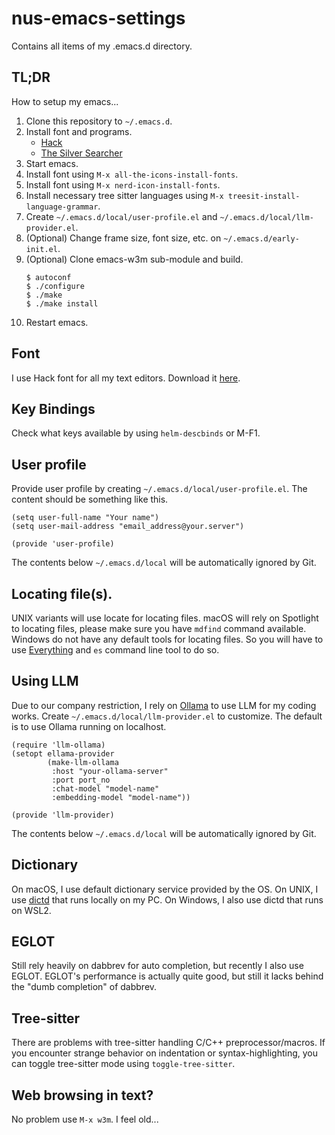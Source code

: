 # nus-emacs-settings
Contains all items of my .emacs.d directory.

## TL;DR
How to setup my emacs...

1.  Clone this repository to `~/.emacs.d`.
2.  Install font and programs.
    - [Hack](https://sourcefoundry.org/hack/)
	- [The Silver Searcher](https://github.com/ggreer/the_silver_searcher)
3.  Start emacs.
4.  Install font using `M-x all-the-icons-install-fonts`.
5.  Install font using `M-x nerd-icon-install-fonts`.
6.  Install necessary tree sitter languages using `M-x treesit-install-language-grammar`.
7.  Create `~/.emacs.d/local/user-profile.el` and `~/.emacs.d/local/llm-provider.el`.
8.  (Optional) Change frame size, font size, etc. on `~/.emacs.d/early-init.el`.
9.  (Optional) Clone emacs-w3m sub-module and build.  
    ```
    $ autoconf
    $ ./configure
    $ ./make
    $ ./make install
    ```
10. Restart emacs.

## Font
I use Hack font for all my text editors. Download it [here](https://sourcefoundry.org/hack/).

## Key Bindings
Check what keys available by using `helm-descbinds` or M-F1.

## User profile
Provide user profile by creating `~/.emacs.d/local/user-profile.el`. The content should be something
like this.

``` emacs-lisp
(setq user-full-name "Your name")
(setq user-mail-address "email_address@your.server")

(provide 'user-profile)
```

The contents below `~/.emacs.d/local` will be automatically ignored by Git.

## Locating file(s).
UNIX variants will use locate for locating files. macOS will rely on Spotlight to locating files,
please make sure you have `mdfind` command available. Windows do not have any default tools for
locating files. So you will have to use [Everything](https://www.voidtools.com) and `es` command
line tool to do so.

## Using LLM
Due to our company restriction, I rely on [Ollama](https://ollama.ai) to use LLM for my coding
works. Create `~/.emacs.d/local/llm-provider.el` to customize. The default is to use Ollama running
on localhost.

``` emacs-lisp
(require 'llm-ollama)
(setopt ellama-provider
        (make-llm-ollama
         :host "your-ollama-server"
         :port port_no
         :chat-model "model-name"
         :embedding-model "model-name"))

(provide 'llm-provider)
```

The contents below `~/.emacs.d/local` will be automatically ignored by Git.

## Dictionary
On macOS, I use default dictionary service provided by the OS. On UNIX, I use
[dictd](https://github.com/cheusov/dictd) that runs locally on my PC. On Windows, I also use dictd
that runs on WSL2.

## EGLOT
Still rely heavily on dabbrev for auto completion, but recently I also use EGLOT. EGLOT's
performance is actually quite good, but still it lacks behind the "dumb completion" of dabbrev.

## Tree-sitter
There are problems with tree-sitter handling C/C++ preprocessor/macros. If you encounter strange
behavior on indentation or syntax-highlighting, you can toggle tree-sitter mode using
`toggle-tree-sitter`.

## Web browsing in text?
No problem use `M-x w3m`. I feel old...
